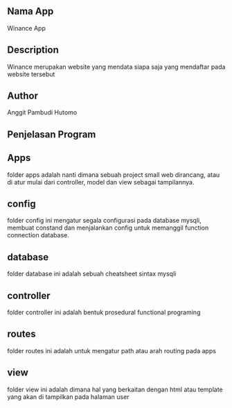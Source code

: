 ## Nama App

Winance App

## Description

Winance merupakan website yang mendata siapa saja yang mendaftar pada website tersebut

## Author 

Anggit Pambudi Hutomo

## Penjelasan Program

## Apps

folder apps adalah nanti dimana sebuah project small web dirancang, atau di atur mulai dari controller, model dan view sebagai tampilannya.

## config

folder config ini mengatur segala configurasi pada database mysqli, membuat constand dan menjalankan config untuk memanggil function connection database.

## database

folder database ini adalah sebuah cheatsheet sintax mysqli

## controller

folder controller ini adalah bentuk prosedural functional programing

## routes

folder routes ini adalah untuk mengatur path atau arah routing pada apps

## view

folder view ini adalah dimana hal yang berkaitan dengan html atau template yang akan di tampilkan pada halaman user
